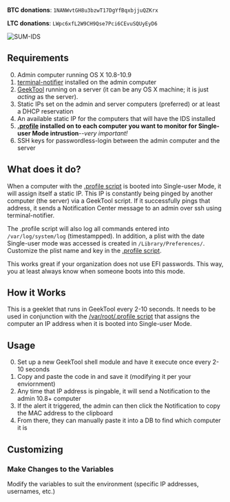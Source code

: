   **BTC donations**: `1NANWvtGH8u3bzwT17DgYfBqxbjjuQZKrx`

  **LTC donations**: `LWpc6xfL2W9CH9Qse7Pci6CEvuSQUyEyD6`

![SUM-IDS](http://i.imgur.com/QOdSg59.jpg)
## Requirements
0. Admin computer running OS X 10.8-10.9
1. [terminal-notifier](https://github.com/alloy/terminal-notifier) installed on the admin computer
2. [GeekTool](http://projects.tynsoe.org/en/geektool/ "Combine GeekTool with this script to sound a klaxon when someone loads Single User Mode and then send the admin a notification") running on a server (it can be any OS X machine; it is just _acting_ as the server).
3. Static IPs set on the admin and server computers (preferred) or at least a DHCP reservation
4. An available static IP for the computers that will have the IDS installed 
5. **[.profile](https://github.com/jakesalmela/dotfiles/blob/master/.profile) installed on to each computer you want to monitor for Single-user Mode intrustion**--_very important!_
6. SSH keys for passwordless-login between the admin computer and the server
 

## What does it do?
When a computer with the [.profile script](https://github.com/jacobsalmela/dotfiles/blob/master/.profile "This script runs when booted to single user mode and is necssecary for the Geektool portion to work correctly.") is booted into Single-user Mode, it will assign itself a static IP.  This IP is constantly being pinged by another computer (the server) via a GeekTool script.  If it successfully pings that address, it sends a Notification Center message to an admin over ssh using terminal-notifier.

The .profile script will also log all commands entered into `/var/log/system/log` (timestampped).  In addition, a plist with the date Single-user mode was accessed is created in `/Library/Preferences/`.  Customize the plist name and key in the [.profile script](https://github.com/jacobsalmela/dotfiles/blob/master/.profile).

This works great if your organization does not use EFI passwords.  This way, you at least always know when someone boots into this mode.

## How it Works
This is a geeklet that runs in GeekTool every 2-10 seconds.  It needs to be used in conjunction with the [/var/root/.profile script](https://github.com/jakesalmela/dotfiles/blob/master/.profile) that assigns the computer an IP address when it is booted into Single-user Mode.

## Usage 
0. Set up a new GeekTool shell module and have it execute once every 2-10 seconds
1. Copy and paste the code in and save it (modifying it per your enviornment)
2. Any time that IP address is pingable, it will send a Notification to the admin 10.8+ computer
3. If the alert it triggered, the admin can then click the Notification to copy the MAC address to the clipboard
4. From there, they can manually paste it into a DB to find which computer it is

## Customizing

### Make Changes to the Variables
Modify the variables to suit the environment (specific IP addresses, usernames, etc.)

